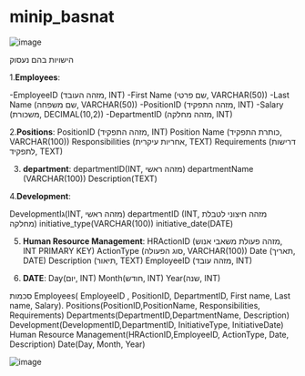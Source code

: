 # minip_basnat
![image](https://github.com/noam-ben-lulu/minip_basnat/assets/169597958/1671315a-0c3a-4259-ab17-1f6385f1149f)

הישויות בהם נעסוק

1.**Employees**:

-EmployeeID (מזהה העובד, INT)
-First Name (שם פרטי, VARCHAR(50))
-Last Name (שם משפחה, VARCHAR(50))
-PositionID (מזהה התפקיד, INT)
-Salary (משכורת, DECIMAL(10,2))
-DepartmentID (מזהה מחלקה, INT)

2.**Positions**:
PositionID (מזהה התפקיד, INT)
Position Name (כותרת התפקיד, VARCHAR(100))
Responsibilities (אחריות עיקרית, TEXT)
Requirements (דרישות לתפקיד, TEXT)

3. **department**:
departmentID(INT, מזהה ראשי)
departmentName (VARCHAR(100))
Description(TEXT)

4.**Development**:   

 DevelopmentIג(INT, מזהה ראשי)
 departmentID (INT, מזהה חיצוני לטבלת מחלקה)
initiative_type(VARCHAR(100))
initiative_date(DATE)


5. **Human Resource Management**:
HRActionID (מזהה פעולת משאבי אנוש, INT PRIMARY KEY)
ActionType (סוג הפעולה, VARCHAR(100))
Date (תאריך, DATE)
Description (תיאור, TEXT)
EmployeeID (מזהה עובד, INT)


6. **DATE**: 
Day(יום, INT)
Month(חודש, INT)
Year(שנה, INT)




סכמות
Employees( EmployeeID , PositionID, DepartmentID, First name, Last name, Salary).
Positions(PositionID,PositionName, Responsibilities, Requirements)
Departments(DepartmentID,DepartmentName, Description)
Development(DevelopmentID,DepartmentID, InitiativeType, InitiativeDate)
Human Resource Management(HRActionID,EmployeeID, ActionType, Date, Description)
Date(Day, Month, Year)




![image](https://github.com/noam-ben-lulu/minip_basnat/assets/169597958/c0914acb-f31a-4e6f-a551-401d7c8c53b5)
